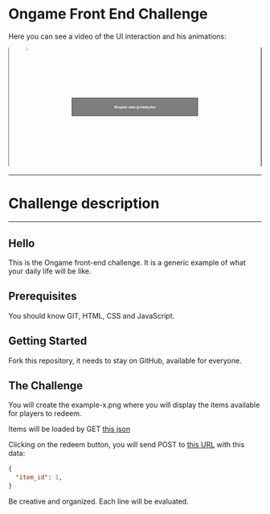 # Ongame Front End Challenge

Here you can see a video of the UI interaction and his animations:

![gif](./assets/UI.gif)

___

# Challenge description
___

## Hello
This is the Ongame front-end challenge. It is a generic example of what your daily life will be like.

## Prerequisites
You should know GIT, HTML, CSS and JavaScript.

## Getting Started
Fork this repository, it needs to stay on GitHub, available for everyone.

## The Challenge
You will create the example-x.png where you will display the items available for players to redeem.

Items will be loaded by GET [this json](https://br.ongame.net/api/challenge/items/)

Clicking on the redeem button, you will send POST to [this URL](https://br.ongame.net/api/challenge/item/redeem/) with this data:

```json
{
  "item_id": 1,
}
```

Be creative and organized. Each line will be evaluated.
